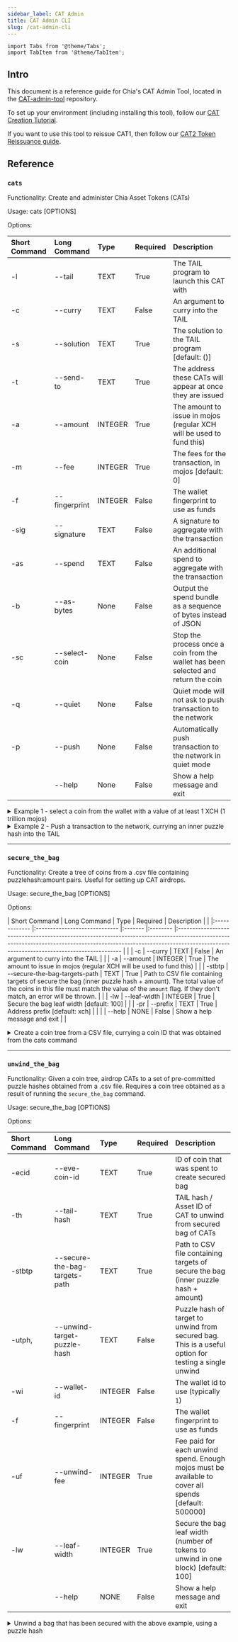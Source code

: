 ```yaml
---
sidebar_label: CAT Admin
title: CAT Admin CLI
slug: /cat-admin-cli
---
```


```mdx-code-block
import Tabs from '@theme/Tabs';
import TabItem from '@theme/TabItem';
```

## Intro

This document is a reference guide for Chia's CAT Admin Tool, located in the [CAT-admin-tool](https://github.com/Chia-Network/CAT-admin-tool) repository.

To set up your environment (including installing this tool), follow our [CAT Creation Tutorial](/guides/cat-creation-tutorial).

If you want to use this tool to reissue CAT1, then follow our [CAT2 Token Reissuance guide](/guides/cat2-issuance).

## Reference

### `cats`

Functionality: Create and administer Chia Asset Tokens (CATs)

Usage: cats [OPTIONS]

Options:

| Short Command | Long Command  | Type    | Required | Description                                                                        |
|:------------- |:------------- |:------- |:-------- |:---------------------------------------------------------------------------------- |
| -l            | --tail        | TEXT    | True     | The TAIL program to launch this CAT with                                           |
| -c            | --curry       | TEXT    | False    | An argument to curry into the TAIL                                                 |
| -s            | --solution    | TEXT    | True     | The solution to the TAIL program [default: ()]                                     |
| -t            | --send-to     | TEXT    | True     | The address these CATs will appear at once they are issued                         |
| -a            | --amount      | INTEGER | True     | The amount to issue in mojos (regular XCH will be used to fund this)               |
| -m            | --fee         | INTEGER | True     | The fees for the transaction, in mojos [default: 0]                                |
| -f            | --fingerprint | INTEGER | False    | The wallet fingerprint to use as funds                                             |
| -sig          | --signature   | TEXT    | False    | A signature to aggregate with the transaction                                      |
| -as           | --spend       | TEXT    | False    | An additional spend to aggregate with the transaction                              |
| -b            | --as-bytes    | None    | False    | Output the spend bundle as a sequence of bytes instead of JSON                     |
| -sc           | --select-coin | None    | False    | Stop the process once a coin from the wallet has been selected and return the coin |
| -q            | --quiet       | None    | False    | Quiet mode will not ask to push transaction to the network                         |
| -p            | --push        | None    | False    | Automatically push transaction to the network in quiet mode                        |
|               | --help        | None    | False    | Show a help message and exit                                                       |

<details>
<summary>Example 1 - select a coin from the wallet with a value of at least 1 XCH (1 trillion mojos)</summary>

Request:

```bash
cats --tail ./reference_tails/genesis_by_coin_id.clsp.hex --send-to txch1jk4r06xsj0fnwqk57322yjqzkdyx7kh8h8kvxus3l68tjnkf05aqd9uevs --amount 1000000000000 --as-bytes --select-coin
```

Response:

```
{
    "amount": 1999731499999,
    "parent_coin_info": "0x3179dd9b38f7c4e4de532e346cfefb33affda1f2860ed68aeb0e70c38a5c9f6e",
    "puzzle_hash": "0x74fcdd0e27ead17559cf9eaf791c62a6517c0c4fcf5ac3a6f014857571fc7608"
}
Name: 345dd430bcd7a413f8feed25c382d83855edd6ccceb41d1dbc293ca8e49e6b2d
```

The "parent_coin_info", "puzzle_hash", and "amount" values are hashed together to create the coin's "Name".

</details>

<details>
<summary>Example 2 - Push a transaction to the network, currying an inner puzzle hash into the TAIL</summary>

Request:

```bash
cats --tail ./reference_tails/genesis_by_coin_id.clsp.hex --send-to txch19k6cl5syzvxgkgulr7m49v2r57yh0aanm23hrffgd89j4nj3ywhqxadyqr --amount 1000000000000 --as-bytes --curry 0x8f4dbff8df3f6aa9303eb47625cf8f09d885f1ad6a2d440582cb6bd45f53d2e8
```

Response:

```bash
The transaction has been created, would you like to push it to the network? (Y/N)y
Successfully pushed the transaction to the network
Asset ID: 9c39398afb1d7ffa03a589f60e5e39f2ae4572ff7048e689fe3128c339581b2d
Eve Coin ID: 9fe3e95308949cb9c49333f829922dc7118cd3e2fdf365cde669b47852ce3a7b
```

After pushing the transaction, the new ID and Eve Coin (singleton parent coin) will be shown.

</details>

---

### `secure_the_bag`

Functionality: Create a tree of coins from a .csv file containing puzzlehash:amount pairs. Useful for setting up CAT airdrops.

Usage: secure_the_bag [OPTIONS]

Options:

| Short Command | Long Command                  | Type    | Required | Description                                                                                                                                                                                                            |  |
|:------------- |:----------------------------- |:------- |:-------- |:---------------------------------------------------------------------------------------------------------------------------------------------------------------------------------------------------------------------- |  |
| -c            | --curry                       | TEXT    | False    | An argument to curry into the TAIL                                                                                                                                                                                     |  |
| -a            | --amount                      | INTEGER | True     | The amount to issue in mojos (regular XCH will be used to fund this)                                                                                                                                                   |  |
| -stbtp        | --secure-the-bag-targets-path | TEXT    | True     | Path to CSV file containing targets of secure the bag (inner puzzle hash + amount). The total value of the coins in this file must match the value of the `amount` flag. If they don't match, an error will be thrown. |  |
| -lw           | --leaf-width                  | INTEGER | True     | Secure the bag leaf width [default: 100]                                                                                                                                                                               |  |
| -pr           | --prefix                      | TEXT    | True     | Address prefix [default: xch]                                                                                                                                                                                          |  |
|               | --help                        | NONE    | False    | Show a help message and exit                                                                                                                                                                                           |  |

<details>
<summary>Create a coin tree from a CSV file, currying a coin ID that was obtained from the cats command</summary>

```bash
secure_the_bag --tail .\reference_tails\genesis_by_coin_id.clsp.hex --amount 1000000000000 --secure-the-bag-targets-path C:\Users\User\Downloads\spacebucks.csv --prefix txch --curry 0x8f4dbff8df3f6aa9303eb47625cf8f09d885f1ad6a2d440582cb6bd45f53d2e8
```

The response will be a list of coins created in the tree. The command's progress will also be displayed. The last two lines of the output will be the root puzzle hash and address of the tree:

```
...
Secure the bag root puzzle hash: 17060adf6856d2904c4fe90c9690b710cf758aee5968718e2fbfd12f7b9d817f
Secure the bag root address: txch19k6cl5syzvxgkgulr7m49v2r57yh0aanm23hrffgd89j4nj3ywhqxadyqr
```

</details>

---

### `unwind_the_bag`

Functionality: Given a coin tree, airdrop CATs to a set of pre-committed puzzle hashes obtained from a .csv file. Requires a coin tree obtained as a result of running the `secure_the_bag` command.

Usage: secure_the_bag [OPTIONS]

Options:

| Short Command | Long Command                  | Type    | Required | Description                                                                                           |
|:------------- |:----------------------------- |:------- |:-------- |:----------------------------------------------------------------------------------------------------- |
| -ecid         | --eve-coin-id                 | TEXT    | True     | ID of coin that was spent to create secured bag                                                       |
| -th           | --tail-hash                   | TEXT    | True     | TAIL hash / Asset ID of CAT to unwind from secured bag of CATs                                        |
| -stbtp        | --secure-the-bag-targets-path | TEXT    | True     | Path to CSV file containing targets of secure the bag (inner puzzle hash + amount)                    |
| -utph,        | --unwind-target-puzzle-hash   | TEXT    | False    | Puzzle hash of target to unwind from secured bag. This is a useful option for testing a single unwind |
| -wi           | --wallet-id                   | INTEGER | False    | The wallet id to use (typically `1`)                                                                  |
| -f            | --fingerprint                 | INTEGER | False    | The wallet fingerprint to use as funds                                                                |
| -uf           | --unwind-fee                  | INTEGER | True     | Fee paid for each unwind spend. Enough mojos must be available to cover all spends [default: 500000]  |
| -lw           | --leaf-width                  | INTEGER | True     | Secure the bag leaf width (number of tokens to unwind in one block) [default: 100]                    |
|               | --help                        | NONE    | False    | Show a help message and exit                                                                          |

<details>
<summary>Unwind a bag that has been secured with the above example, using a puzzle hash</summary>

```bash
unwind_the_bag --eve-coin-id 9fe3e95308949cb9c49333f829922dc7118cd3e2fdf365cde669b47852ce3a7b --tail-hash 9c39398afb1d7ffa03a589f60e5e39f2ae4572ff7048e689fe3128c339581b2d --secure-the-bag-targets-path C:\Users\User\Downloads\spacebucks.csv --unwind-fee 500000 --wallet-id 1 --unwind-target-puzzle-hash af85d83ff01ec4b6f37d85d038e68736adc6cc9bb2c48c9d0973605448f73f3f
```

This example will airdrop the appropriate number of coins to the given puzzle hash. You will need to confirm each coin as it is dropped.

</details>
